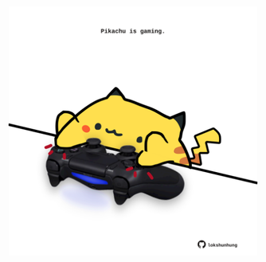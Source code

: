 <!-- built at 22/07/2022, 21:01:02 UTC -->
<p align="center">
  <img width="500" height="500" src="./ReadmeImage.svg">
</p>
